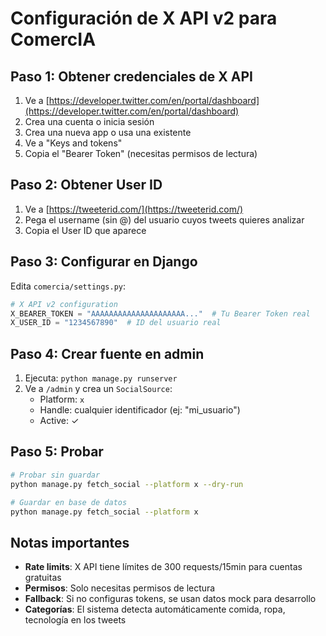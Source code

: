 # Configuración de X API v2 para ComercIA

## Paso 1: Obtener credenciales de X API

1. Ve a [https://developer.twitter.com/en/portal/dashboard](https://developer.twitter.com/en/portal/dashboard)
2. Crea una cuenta o inicia sesión
3. Crea una nueva app o usa una existente
4. Ve a "Keys and tokens"
5. Copia el "Bearer Token" (necesitas permisos de lectura)

## Paso 2: Obtener User ID

1. Ve a [https://tweeterid.com/](https://tweeterid.com/)
2. Pega el username (sin @) del usuario cuyos tweets quieres analizar
3. Copia el User ID que aparece

## Paso 3: Configurar en Django

Edita `comercia/settings.py`:

```python
# X API v2 configuration
X_BEARER_TOKEN = "AAAAAAAAAAAAAAAAAAAAA..."  # Tu Bearer Token real
X_USER_ID = "1234567890"  # ID del usuario real
```

## Paso 4: Crear fuente en admin

1. Ejecuta: `python manage.py runserver`
2. Ve a `/admin` y crea un `SocialSource`:
   - Platform: `x`
   - Handle: cualquier identificador (ej: "mi_usuario")
   - Active: ✓

## Paso 5: Probar

```bash
# Probar sin guardar
python manage.py fetch_social --platform x --dry-run

# Guardar en base de datos
python manage.py fetch_social --platform x
```

## Notas importantes

- **Rate limits**: X API tiene límites de 300 requests/15min para cuentas gratuitas
- **Permisos**: Solo necesitas permisos de lectura
- **Fallback**: Si no configuras tokens, se usan datos mock para desarrollo
- **Categorías**: El sistema detecta automáticamente comida, ropa, tecnología en los tweets
